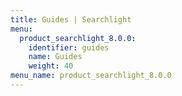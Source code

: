 ```yaml
---
title: Guides | Searchlight
menu:
  product_searchlight_8.0.0:
    identifier: guides
    name: Guides
    weight: 40
menu_name: product_searchlight_8.0.0
---
```

